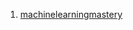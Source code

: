 1. <a href="https://machinelearningmastery.com/a-gentle-introduction-to-the-bootstrap-method/">machinelearningmastery</a>

